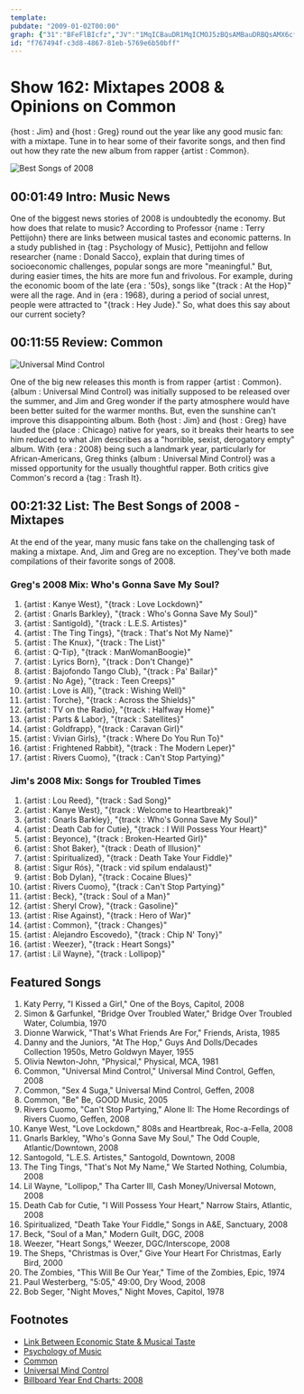 ```yaml
---
template: 
pubdate: "2009-01-02T00:00"
graph: {"31":"BFeFlBIcfz","JV":"1MqICBauDR1MqICMOJ5zBQsAMBauDRBQsAMX6cfdBHm1GBQsAM","ZW":"BAy8PBMyBOBAy8PSdwvGaA6YsvtS273et45vtS27Jl45sPrWSZ5PFF96ARucBFdsASANKGXUkBtquv5iLQUfqYuSsh6uHHGFcSgrBGsHnBLveBBMyaXWnTJfnRQHApiU3HjSU2uzLSHlKRF8AX0R9GBE4e6BHiaaDFJ59ORSm7ETBOiYXRruK1Zg4rsgHGBKHqalxA7ZQbXxEVgZ8nZHii0qgjByBAXWMBKvedN7wBig2cI8ozT8Dr7fGhF69CCXYBPeBCsi7LWKftTf1zxaXJrt1MqICBNAh3MWZ57iY4Yj2IBlY9arL5BHVaiUR84q"}
id: "f767494f-c3d8-4867-81eb-5769e6b50bff"
---
```






# Show 162: Mixtapes 2008 & Opinions on Common

{host : Jim} and {host : Greg} round out the year like any good music fan: with a mixtape. Tune in to hear some of their favorite songs, and then find out how they rate the new album from rapper {artist : Common}.

![Best Songs of 2008](https://static.soundopinions.org/images/2008/mixtapes_08.jpg)



## 00:01:49 Intro: Music News

One of the biggest news stories of 2008 is undoubtedly the economy. But how does that relate to music? According to Professor {name : Terry Pettijohn} there are links between musical tastes and economic patterns. In a study published in  {tag : Psychology of Music}, Pettijohn and fellow researcher {name : Donald Sacco}, explain that during times of socioeconomic challenges, popular songs are more "meaningful." But, during easier times, the hits are more fun and frivolous. For example, during the economic boom of the late {era : '50s}, songs like "{track : At the Hop}" were all the rage. And in {era : 1968}, during a period of social unrest, people were attracted to "{track : Hey Jude}." So, what does this say about our current society?



## 00:11:55 Review: Common

![Universal Mind Control](https://static.soundopinions.org/assets/162/JV0.jpg)

One of the big new releases this month is from rapper {artist : Common}. {album : Universal Mind Control} was initially supposed to be released over the summer, and Jim and Greg wonder if the party atmosphere would have been better suited for the warmer months. But, even the sunshine can't improve this disappointing album. Both {host : Jim} and {host : Greg} have lauded the {place : Chicago} native for years, so it breaks their hearts to see him reduced to what Jim describes as a "horrible, sexist, derogatory empty" album. With {era : 2008} being such a landmark year, particularly for African-Americans, Greg thinks {album : Universal Mind Control} was a missed opportunity for the usually thoughtful rapper. Both critics give Common's record a {tag : Trash It}.



## 00:21:32 List: The Best Songs of 2008 - Mixtapes

At the end of the year, many music fans take on the challenging task of making a mixtape. And, Jim and Greg are no exception. They've both made compilations of their favorite songs of 2008.


### Greg's 2008 Mix: Who's Gonna Save My Soul?

1. {artist : Kanye West}, "{track : Love Lockdown}"
2. {artist : Gnarls Barkley}, "{track : Who's Gonna Save My Soul}"
3. {artist : Santigold}, "{track : L.E.S. Artistes}"
4. {artist : The Ting Tings}, "{track : That's Not My Name}"
5. {artist : The Knux}, "{track : The List}"
6. {artist : Q-Tip}, "{track : ManWomanBoogie}"
7. {artist : Lyrics Born}, "{track : Don't Change}"
8. {artist : Bajofondo Tango Club}, "{track : Pa' Bailar}"
9. {artist : No Age}, "{track : Teen Creeps}"
10. {artist : Love is All}, "{track : Wishing Well}"
11. {artist : Torche}, "{track : Across the Shields}"
12. {artist : TV on the Radio}, "{track : Halfway Home}"
13. {artist : Parts & Labor}, "{track : Satellites}"
14. {artist : Goldfrapp}, "{track : Caravan Girl}"
15. {artist : Vivian Girls}, "{track : Where Do You Run To}"
16. {artist : Frightened Rabbit}, "{track : The Modern Leper}"
17. {artist : Rivers Cuomo}, "{track : Can't Stop Partying}"


### Jim's 2008 Mix: Songs for Troubled Times

1. {artist : Lou Reed}, "{track : Sad Song}"
2. {artist : Kanye West}, "{track : Welcome to Heartbreak}"
3. {artist : Gnarls Barkley}, "{track : Who's Gonna Save My Soul}"
4. {artist : Death Cab for Cutie}, "{track : I Will Possess Your Heart}"
5. {artist : Beyonce}, "{track : Broken-Hearted Girl}"
6. {artist : Shot Baker}, "{track : Death of Illusion}"
7. {artist : Spiritualized}, "{track : Death Take Your Fiddle}"
8. {artist : Sigur Rós}, "{track : vid spilum endalaust}"
9. {artist : Bob Dylan}, "{track : Cocaine Blues}"
10. {artist : Rivers Cuomo}, "{track : Can't Stop Partying}"
11. {artist : Beck}, "{track : Soul of a Man}"
12. {artist : Sheryl Crow}, "{track : Gasoline}"
13. {artist : Rise Against}, "{track : Hero of War}"
14. {artist : Common}, "{track : Changes}"
15. {artist : Alejandro Escovedo}, "{track : Chip N' Tony}"
16. {artist : Weezer}, "{track : Heart Songs}"
17. {artist : Lil Wayne}, "{track : Lollipop}"



## Featured Songs

1. Katy Perry, "I Kissed a Girl," One of the Boys, Capitol, 2008
2. Simon & Garfunkel, "Bridge Over Troubled Water," Bridge Over Troubled Water, Columbia, 1970
3. Dionne Warwick, "That's What Friends Are For," Friends, Arista, 1985
4. Danny and the Juniors, "At The Hop," Guys And Dolls/Decades Collection 1950s, Metro Goldwyn Mayer, 1955
5. Olivia Newton-John, "Physical," Physical, MCA, 1981
6. Common, "Universal Mind Control," Universal Mind Control, Geffen, 2008
7. Common, "Sex 4 Suga," Universal Mind Control, Geffen, 2008
8. Common, "Be" Be, GOOD Music, 2005
9. Rivers Cuomo, "Can't Stop Partying," Alone II: The Home Recordings of Rivers Cuomo, Geffen, 2008
10. Kanye West, "Love Lockdown," 808s and Heartbreak, Roc-a-Fella, 2008
11. Gnarls Barkley, "Who's Gonna Save My Soul," The Odd Couple, Atlantic/Downtown, 2008
12. Santogold, "L.E.S. Artistes," Santogold, Downtown, 2008
13. The Ting Tings, "That's Not My Name," We Started Nothing, Columbia, 2008
14. Lil Wayne, "Lollipop," Tha Carter III, Cash Money/Universal Motown, 2008
15. Death Cab for Cutie, "I Will Possess Your Heart," Narrow Stairs, Atlantic, 2008
16. Spiritualized, "Death Take Your Fiddle," Songs in A&E, Sanctuary, 2008
17. Beck, "Soul of a Man," Modern Guilt, DGC, 2008
18. Weezer, "Heart Songs," Weezer, DGC/Interscope, 2008
19. The Sheps, "Christmas is Over," Give Your Heart For Christmas, Early Bird, 2000
20. The Zombies, "This Will Be Our Year," Time of the Zombies, Epic, 1974
21. Paul Westerberg, "5:05," 49:00, Dry Wood, 2008
22. Bob Seger, "Night Moves," Night Moves, Capitol, 1978



## Footnotes

- [Link Between Economic State & Musical Taste](http://www.nytimes.com/2008/10/19/weekinreview/19lewin.html?pagewanted=all&_r=0)
- [Psychology of Music](http://pom.sagepub.com/)
- [Common](http://www.thinkcommon.com/)
- [Universal Mind Control](http://www.last.fm/music/Common/_/Universal+Mind+Control+(UMC))
- [Billboard Year End Charts: 2008](http://www.bobborst.com/popculture/top-100-songs-of-the-year/?year=2008)